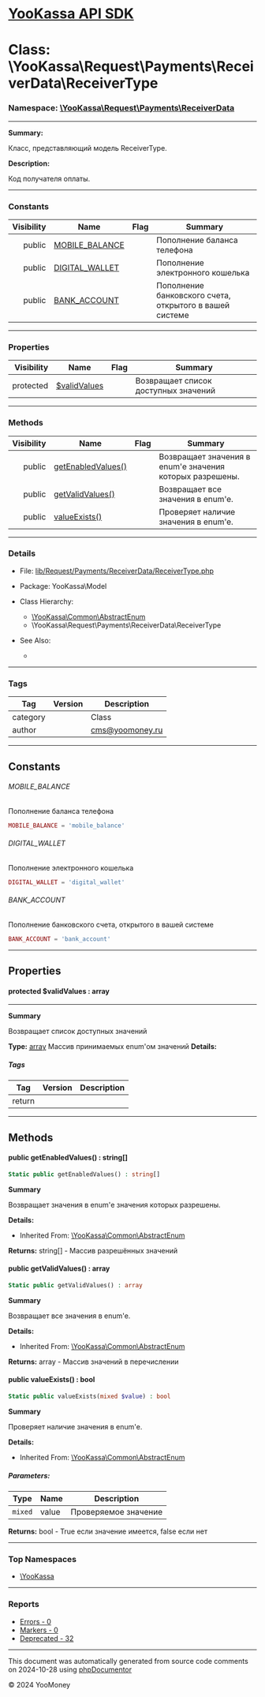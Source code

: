 # [YooKassa API SDK](../home.md)

# Class: \YooKassa\Request\Payments\ReceiverData\ReceiverType
### Namespace: [\YooKassa\Request\Payments\ReceiverData](../namespaces/yookassa-request-payments-receiverdata.md)
---
**Summary:**

Класс, представляющий модель ReceiverType.

**Description:**

Код получателя оплаты.

---
### Constants
| Visibility | Name | Flag | Summary |
| ----------:| ---- | ---- | ------- |
| public | [MOBILE_BALANCE](../classes/YooKassa-Request-Payments-ReceiverData-ReceiverType.md#constant_MOBILE_BALANCE) |  | Пополнение баланса телефона |
| public | [DIGITAL_WALLET](../classes/YooKassa-Request-Payments-ReceiverData-ReceiverType.md#constant_DIGITAL_WALLET) |  | Пополнение электронного кошелька |
| public | [BANK_ACCOUNT](../classes/YooKassa-Request-Payments-ReceiverData-ReceiverType.md#constant_BANK_ACCOUNT) |  | Пополнение банковского счета, открытого в вашей системе |

---
### Properties
| Visibility | Name | Flag | Summary |
| ----------:| ---- | ---- | ------- |
| protected | [$validValues](../classes/YooKassa-Request-Payments-ReceiverData-ReceiverType.md#property_validValues) |  | Возвращает список доступных значений |

---
### Methods
| Visibility | Name | Flag | Summary |
| ----------:| ---- | ---- | ------- |
| public | [getEnabledValues()](../classes/YooKassa-Common-AbstractEnum.md#method_getEnabledValues) |  | Возвращает значения в enum'е значения которых разрешены. |
| public | [getValidValues()](../classes/YooKassa-Common-AbstractEnum.md#method_getValidValues) |  | Возвращает все значения в enum'e. |
| public | [valueExists()](../classes/YooKassa-Common-AbstractEnum.md#method_valueExists) |  | Проверяет наличие значения в enum'e. |

---
### Details
* File: [lib/Request/Payments/ReceiverData/ReceiverType.php](../../lib/Request/Payments/ReceiverData/ReceiverType.php)
* Package: YooKassa\Model
* Class Hierarchy: 
  * [\YooKassa\Common\AbstractEnum](../classes/YooKassa-Common-AbstractEnum.md)
  * \YooKassa\Request\Payments\ReceiverData\ReceiverType

* See Also:
  * [](https://yookassa.ru/developers/api)

---
### Tags
| Tag | Version | Description |
| --- | ------- | ----------- |
| category |  | Class |
| author |  | cms@yoomoney.ru |

---
## Constants
<a name="constant_MOBILE_BALANCE" class="anchor"></a>
###### MOBILE_BALANCE
Пополнение баланса телефона

```php
MOBILE_BALANCE = 'mobile_balance'
```


<a name="constant_DIGITAL_WALLET" class="anchor"></a>
###### DIGITAL_WALLET
Пополнение электронного кошелька

```php
DIGITAL_WALLET = 'digital_wallet'
```


<a name="constant_BANK_ACCOUNT" class="anchor"></a>
###### BANK_ACCOUNT
Пополнение банковского счета, открытого в вашей системе

```php
BANK_ACCOUNT = 'bank_account'
```



---
## Properties
<a name="property_validValues"></a>
#### protected $validValues : array
---
**Summary**

Возвращает список доступных значений

**Type:** <a href="../array"><abbr title="array">array</abbr></a>
Массив принимаемых enum&#039;ом значений
**Details:**


##### Tags
| Tag | Version | Description |
| --- | ------- | ----------- |
| return |  |  |


---
## Methods
<a name="method_getEnabledValues" class="anchor"></a>
#### public getEnabledValues() : string[]

```php
Static public getEnabledValues() : string[]
```

**Summary**

Возвращает значения в enum'е значения которых разрешены.

**Details:**
* Inherited From: [\YooKassa\Common\AbstractEnum](../classes/YooKassa-Common-AbstractEnum.md)

**Returns:** string[] - Массив разрешённых значений


<a name="method_getValidValues" class="anchor"></a>
#### public getValidValues() : array

```php
Static public getValidValues() : array
```

**Summary**

Возвращает все значения в enum'e.

**Details:**
* Inherited From: [\YooKassa\Common\AbstractEnum](../classes/YooKassa-Common-AbstractEnum.md)

**Returns:** array - Массив значений в перечислении


<a name="method_valueExists" class="anchor"></a>
#### public valueExists() : bool

```php
Static public valueExists(mixed $value) : bool
```

**Summary**

Проверяет наличие значения в enum'e.

**Details:**
* Inherited From: [\YooKassa\Common\AbstractEnum](../classes/YooKassa-Common-AbstractEnum.md)

##### Parameters:
| Type | Name | Description |
| ---- | ---- | ----------- |
| <code lang="php">mixed</code> | value  | Проверяемое значение |

**Returns:** bool - True если значение имеется, false если нет



---

### Top Namespaces

* [\YooKassa](../namespaces/yookassa.md)

---

### Reports
* [Errors - 0](../reports/errors.md)
* [Markers - 0](../reports/markers.md)
* [Deprecated - 32](../reports/deprecated.md)

---

This document was automatically generated from source code comments on 2024-10-28 using [phpDocumentor](http://www.phpdoc.org/)

&copy; 2024 YooMoney